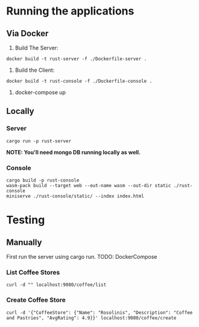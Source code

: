# Running the applications
## Via Docker
1.  Build The Server:
```
docker build -t rust-server -f ./Dockerfile-server .
```
1. Build the Client:
```
docker build -t rust-console -f ./Dockerfile-console .
```
1. docker-compose up

## Locally
### Server
```
cargo run -p rust-server
```

**NOTE: You'll need mongo DB running locally as well.**

### Console
```
cargo build -p rust-console
wasm-pack build --target web --out-name wasm --out-dir static ./rust-console
miniserve ./rust-console/static/ --index index.html
```

# Testing
## Manually
First run the server using cargo run. TODO: DockerCompose

### List Coffee Stores
```
curl -d "" localhost:9080/coffee/list
```

### Create Coffee Store
```
curl -d '{"CoffeeStore": {"Name": "Rosolinis", "Description": "Coffee and Pastries", "AvgRating": 4.9}}' localhost:9080/coffee/create
```


